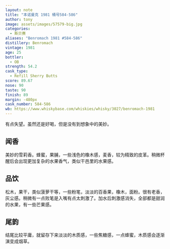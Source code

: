 ```yaml
---
layout: note
title: "本诺曼克 1981 桶号584-586"
author: tony
image: assets/images/57579-big.jpg
categories:
  - 斯贝赛
aliases: "Benromach 1981 #584-586"
distillery: Benromach
vintage: 1981
age: 25
bottler:
  - OB
strength: 54.2
cask_type:
  - Refill Sherry Butts
score: 89.67
nose: 90
taste: 90
finish: 89
margin: -480px
cask_number: 584-586
wb: https://www.whiskybase.com/whiskies/whisky/3027/benromach-1981
---
```

有点失望。虽然还是好喝，但是没有到想象中的美妙。

## 闻香
美妙的雪莉香。蜂蜜，果脯，一些浅色的橡木感，麦香，较为精致的皮革。稍微杯醒后会出现更加复杂的水果香气，类似干邑里的水果感。

## 品饮
松木，果干，类似菠萝干等，一些粉笔，淡淡的百香果，橡木，面粉。很有老香，灰尘感。稍微有一点败笔是入嘴有点太刺激了。加水后刺激感消失，全部都是甜润的水果，有一些芒果感。

## 尾韵
结尾比较平庸，就留存下来淡淡的木质感，一些焦糖感，一点蜂蜜，木质感会逐渐演变成烟草。
